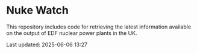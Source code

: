 # Nuke Watch

This repository includes code for retrieving the latest information available on the output of EDF nuclear power plants in the UK.

Last updated: 2025-06-06 13:27